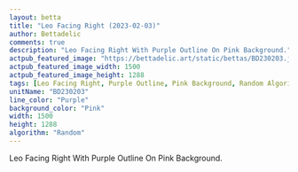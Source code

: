 ```yaml
---
layout: betta
title: "Leo Facing Right (2023-02-03)"
author: Bettadelic
comments: true
description: "Leo Facing Right With Purple Outline On Pink Background."
actpub_featured_image: "https://bettadelic.art/static/bettas/BD230203.jpg"
actpub_featured_image_width: 1500
actpub_featured_image_height: 1288
tags: [Leo Facing Right, Purple Outline, Pink Background, Random Algorithm, February 2023]
unitName: "BD230203"
line_color: "Purple"
background_color: "Pink"
width: 1500
height: 1288
algorithm: "Random"
---
```


Leo Facing Right With Purple Outline On Pink Background.
